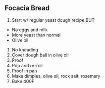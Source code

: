 ## Focacia Bread

1. Start w/ regular yeast dough recipe BUT:
 - No eggs and milk
 - More yeast than normal
 - Olive oil 
1. No kneading
1. Cover dough ball in olive oil
1. Proof
1. Pop and re-roll
1. Proof in pan
1. Make dimples, olive oil, rock salt, rosemary
1. Bake 400F
